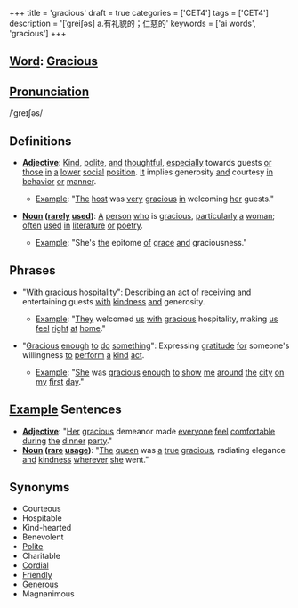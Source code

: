+++
title = 'gracious'
draft = true
categories = ['CET4']
tags = ['CET4']
description = '[ˈgrei∫əs] a.有礼貌的；仁慈的'
keywords = ['ai words', 'gracious']
+++

## [Word](/post/word/): [Gracious](/post/gracious/)

## [Pronunciation](/post/pronunciation/)
/ˈɡreɪʃəs/

## Definitions
- **[Adjective](/post/adjective/)**: [Kind](/post/kind/), [polite](/post/polite/), [and](/post/and/) [thoughtful](/post/thoughtful/), [especially](/post/especially/) towards guests [or](/post/or/) [those](/post/those/) [in](/post/in/) [a](/post/a/) [lower](/post/lower/) [social](/post/social/) [position](/post/position/). [It](/post/it/) implies generosity [and](/post/and/) courtesy [in](/post/in/) [behavior](/post/behavior/) [or](/post/or/) [manner](/post/manner/). 
  - [Example](/post/example/): "[The](/post/the/) [host](/post/host/) was [very](/post/very/) [gracious](/post/gracious/) [in](/post/in/) welcoming [her](/post/her/) guests."
  
- **[Noun](/post/noun/) ([rarely](/post/rarely/) [used](/post/used/))**: [A](/post/a/) [person](/post/person/) [who](/post/who/) is [gracious](/post/gracious/), [particularly](/post/particularly/) [a](/post/a/) [woman](/post/woman/); [often](/post/often/) [used](/post/used/) [in](/post/in/) [literature](/post/literature/) [or](/post/or/) [poetry](/post/poetry/).
  - [Example](/post/example/): "She's [the](/post/the/) epitome [of](/post/of/) [grace](/post/grace/) [and](/post/and/) graciousness."

## Phrases
- "[With](/post/with/) [gracious](/post/gracious/) hospitality": Describing an [act](/post/act/) [of](/post/of/) receiving [and](/post/and/) entertaining guests [with](/post/with/) [kindness](/post/kindness/) [and](/post/and/) generosity.
  - [Example](/post/example/): "[They](/post/they/) welcomed [us](/post/us/) [with](/post/with/) [gracious](/post/gracious/) hospitality, making [us](/post/us/) [feel](/post/feel/) [right](/post/right/) [at](/post/at/) [home](/post/home/)."

- "[Gracious](/post/gracious/) [enough](/post/enough/) [to](/post/to/) [do](/post/do/) [something](/post/something/)": Expressing [gratitude](/post/gratitude/) [for](/post/for/) someone's willingness [to](/post/to/) [perform](/post/perform/) [a](/post/a/) [kind](/post/kind/) [act](/post/act/).
  - [Example](/post/example/): "[She](/post/she/) was [gracious](/post/gracious/) [enough](/post/enough/) [to](/post/to/) [show](/post/show/) [me](/post/me/) [around](/post/around/) [the](/post/the/) [city](/post/city/) [on](/post/on/) [my](/post/my/) [first](/post/first/) [day](/post/day/)."

## [Example](/post/example/) Sentences
- **[Adjective](/post/adjective/)**: "[Her](/post/her/) [gracious](/post/gracious/) demeanor made [everyone](/post/everyone/) [feel](/post/feel/) [comfortable](/post/comfortable/) [during](/post/during/) [the](/post/the/) [dinner](/post/dinner/) [party](/post/party/)."
- **[Noun](/post/noun/) ([rare](/post/rare/) [usage](/post/usage/))**: "[The](/post/the/) [queen](/post/queen/) was [a](/post/a/) [true](/post/true/) [gracious](/post/gracious/), radiating elegance [and](/post/and/) [kindness](/post/kindness/) [wherever](/post/wherever/) [she](/post/she/) went."

## Synonyms
- Courteous
- Hospitable
- Kind-hearted
- Benevolent
- [Polite](/post/polite/)
- Charitable
- [Cordial](/post/cordial/)
- [Friendly](/post/friendly/)
- [Generous](/post/generous/)
- Magnanimous
